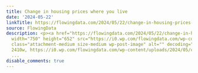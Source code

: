 ```yaml
---
title: Change in housing prices where you live
date: '2024-05-22'
linkTitle: https://flowingdata.com/2024/05/22/change-in-housing-prices-where-you-live/
source: FlowingData
description: <p><a href="https://flowingdata.com/2024/05/22/change-in-housing-prices-where-you-live/"><img
  width="750" height="652" src="https://i0.wp.com/flowingdata.com/wp-content/uploads/2024/05/change-in-housing-prices.png?fit=750%2C652&amp;quality=80&amp;ssl=1"
  class="attachment-medium size-medium wp-post-image" alt="" decoding="async" srcset="https://i0.wp.com/flowingdata.com/wp-content/uploads/2024/05/change-in-housing-prices.png?w=2410&amp;quality=80&amp;ssl=1
  2410w, https://i0.wp.com/flowingdata.com/wp-content/uploads/2024/05/change-in-housing-prices.png?resize=750%2C652&amp;quality=80&amp;ssl=1
  ...
disable_comments: true
---
```

<p><a href="https://flowingdata.com/2024/05/22/change-in-housing-prices-where-you-live/"><img width="750" height="652" src="https://i0.wp.com/flowingdata.com/wp-content/uploads/2024/05/change-in-housing-prices.png?fit=750%2C652&amp;quality=80&amp;ssl=1" class="attachment-medium size-medium wp-post-image" alt="" decoding="async" srcset="https://i0.wp.com/flowingdata.com/wp-content/uploads/2024/05/change-in-housing-prices.png?w=2410&amp;quality=80&amp;ssl=1 2410w, https://i0.wp.com/flowingdata.com/wp-content/uploads/2024/05/change-in-housing-prices.png?resize=750%2C652&amp;quality=80&amp;ssl=1 ...